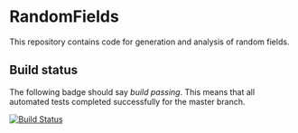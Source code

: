 # RandomFields

This repository contains code for generation and analysis of random fields.


Build status
------------

The following badge should say _build passing_. This means that all automated tests completed successfully for the master branch.

[![Build Status](https://travis-ci.org/ComputationalMechanics/RandomFields.svg?branch=master)](https://travis-ci.org/github/ComputationalMechanics/RandomFields)

